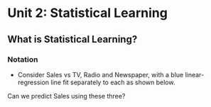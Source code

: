 # Unit 2: Statistical Learning
## What is Statistical Learning?
### Notation
- Consider Sales vs TV, Radio and Newspaper, with a blue
linear-regression line fit separately to each as shown below.

[](https://github.com/tomsca/stat_learn/blob/main/Chapter_2/2_1.pdf)

Can we predict Sales using these three?

